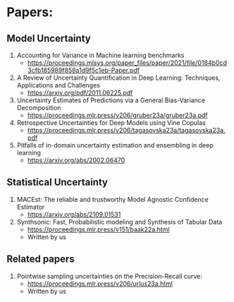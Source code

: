 # Papers:

## Model Uncertainty

1. Accounting for Variance in Machine learning benchmarks
    - https://proceedings.mlsys.org/paper_files/paper/2021/file/0184b0cd3cfb185989f858a1d9f5c1eb-Paper.pdf
2. A Review of Uncertainty Quantification in Deep Learning: Techniques, Applications and Challenges
    - https://arxiv.org/pdf/2011.06225.pdf
3. Uncertainty Estimates of Predictions via a General Bias-Variance Decomposition
    - https://proceedings.mlr.press/v206/gruber23a/gruber23a.pdf
4. Retrospective Uncertainties for Deep Models using Vine Copulas
    - https://proceedings.mlr.press/v206/tagasovska23a/tagasovska23a.pdf
5. Pitfalls of in-domain uncertainty estimation and ensembling in deep learning
    - https://arxiv.org/abs/2002.06470

## Statistical Uncertainty
1. MACEst: The reliable and trustworthy Model Agnostic Confidence Estimator
    - https://arxiv.org/abs/2109.01531
2. Synthsonic: Fast, Probabilistic modeling and Synthesis of Tabular Data
    - https://proceedings.mlr.press/v151/baak22a.html
    - Written by us

## Related papers

1. Pointwise sampling uncertainties on the Precision-Recall curve:
    - https://proceedings.mlr.press/v206/urlus23a.html
    - Written by us
